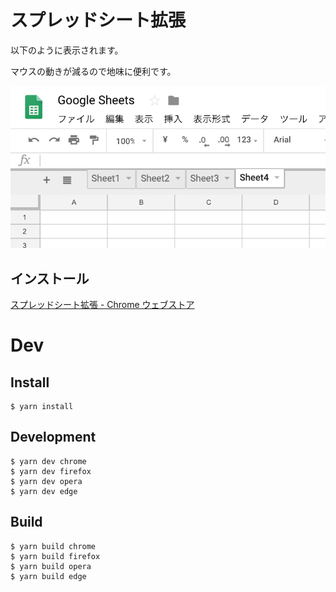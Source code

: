 # スプレッドシート拡張

以下のように表示されます。

マウスの動きが減るので地味に便利です。

![](./images/screen.png)

## インストール 

[スプレッドシート拡張 - Chrome ウェブストア](https://chrome.google.com/webstore/detail/confluence-to-qiita/lacjhaofhnpgnbdlldcaojlaigdclgbh?hl=ja&gl=JP)


# Dev
## Install
```
$ yarn install
```

## Development
```
$ yarn dev chrome
$ yarn dev firefox
$ yarn dev opera
$ yarn dev edge
```

## Build
```
$ yarn build chrome
$ yarn build firefox
$ yarn build opera
$ yarn build edge
```